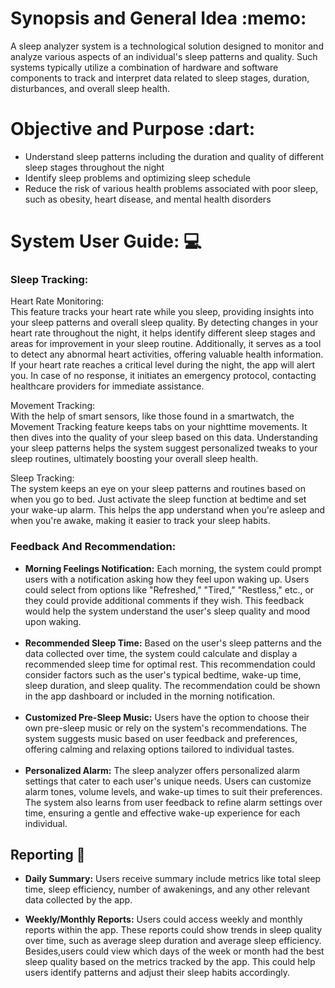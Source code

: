 </head>
<body>
  <h1>Synopsis and General Idea :memo:</h1>
  <p>A sleep analyzer system is a technological solution designed to monitor and analyze various aspects of an individual's sleep patterns and quality. Such systems typically utilize a combination of hardware and software components to track and interpret data related to sleep stages, duration, disturbances, and overall sleep health.</p>

  <h1>Objective and Purpose :dart:</h1>
  <ul>
    <li>Understand sleep patterns including the duration and quality of different sleep stages throughout the night</li>
    <li>Identify sleep problems and optimizing sleep schedule</li>
    <li>Reduce the risk of various health problems associated with poor sleep, such as obesity, heart disease, and mental health disorders</li>
  </ul>

  <h1>System User Guide: &#128187; <!-- 👨‍💻 -->
 </h1>
<h3 style="font-weight: bold;">Sleep Tracking:</h3>
<p>
  Heart Rate Monitoring:<br>
  This feature tracks your heart rate while you sleep, providing insights into your sleep patterns and overall sleep quality. By detecting changes in your heart rate throughout the night, it helps identify different sleep stages and areas for improvement in your sleep routine. Additionally, it serves as a tool to detect any abnormal heart activities, offering valuable health information. If your heart rate reaches a critical level during the night, the app will alert you. In case of no response, it initiates an emergency protocol, contacting healthcare providers for immediate assistance.
</p>

<p>
  Movement Tracking:<br>
  With the help of smart sensors, like those found in a smartwatch, the Movement Tracking feature keeps tabs on your nighttime movements. It then dives into the quality of your sleep based on this data. Understanding your sleep patterns helps the system suggest personalized tweaks to your sleep routines, ultimately boosting your overall sleep health.
</p>

<p>
  Sleep Tracking:<br>
  The system keeps an eye on your sleep patterns and routines based on when you go to bed. Just activate the sleep function at bedtime and set your wake-up alarm. This helps the app understand when you're asleep and when you're awake, making it easier to track your sleep habits.
</p>

  <h3 style="font-weight: bold;">Feedback And Recommendation:</h3>
  <ul>
    <li><strong>Morning Feelings Notification:</strong> Each morning, the system could prompt users with a notification asking how they feel upon waking up. Users could select from options like "Refreshed," "Tired," "Restless," etc., or they could provide additional comments if they wish. This feedback would help the system understand the user's sleep quality and mood upon waking.</li>
<br>
    <li><strong>Recommended Sleep Time:</strong> Based on the user's sleep patterns and the data collected over time, the system could calculate and display a recommended sleep time for optimal rest. This recommendation could consider factors such as the user's typical bedtime, wake-up time, sleep duration, and sleep quality. The recommendation could be shown in the app dashboard or included in the morning notification.</li>
<br>
    <li><strong>Customized Pre-Sleep Music:</strong> Users have the option to choose their own pre-sleep music or rely on the system's recommendations. The system suggests music based on user feedback and preferences, offering calming and relaxing options tailored to individual tastes.</li>
<br>
    <li><strong>Personalized Alarm:</strong> The sleep analyzer offers personalized alarm settings that cater to each user's unique needs. Users can customize alarm tones, volume levels, and wake-up times to suit their preferences. The system also learns from user feedback to refine alarm settings over time, ensuring a gentle and effective wake-up experience for each individual.</li>
  </ul>
</body>
</html>

## Reporting 📑
- **Daily Summary:** Users receive summary include metrics like total sleep time, sleep efficiency, number of awakenings, and any other relevant data collected by the app.

- **Weekly/Monthly Reports:** Users could access weekly and monthly reports within the app. These reports could show trends in sleep quality over time, such as average sleep duration and average sleep efficiency. Besides,users could view which days of the week or month had the best sleep quality based on the metrics tracked by the app. This could help users identify patterns and adjust their sleep habits accordingly.



